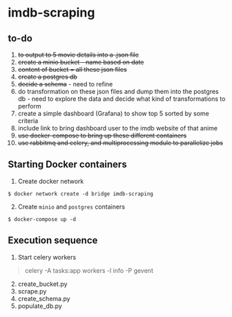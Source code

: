 # imdb-scraping

## to-do
1. ~~to output to 5 movie details into a .json file~~
2. ~~create a minio bucket - name based on date~~
3. ~~content of bucket = all these json files~~
5. ~~create a postgres db~~
6. ~~decide a schema~~ - need to refine
7. do transformation on these json files and dump them into the postgres db - need to explore the data and decide what kind of transformations to perform
8. create a simple dashboard (Grafana) to show top 5 sorted by some criteria
9. include link to bring dashboard user to the imdb website of that anime
10. ~~use docker-compose to bring up these different containers~~
12. ~~use rabbitmq and celery, and multiprocessing module to parallelize jobs~~

## Starting Docker containers
1. Create docker network
```
$ docker network create -d bridge imdb-scraping
```
2. Create `minio` and `postgres` containers
```
$ docker-compose up -d
```

## Execution sequence
1. Start celery workers
> celery -A tasks:app workers -l info -P gevent
2. create_bucket.py
3. scrape.py
4. create_schema.py
5. populate_db.py